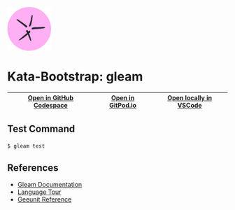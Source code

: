 
<img width="100px" src="/gleam/logo.svg" /></a>
# Kata-Bootstrap: gleam

| [Open in GitHub Codespace](https://github.com/codespaces/new?hide_repo_select=true&repo=rradczewski%2Fkata-bootstraps&ref=gleam) | [Open in GitPod.io](https://gitpod.io/#https://github.com/rradczewski/kata-bootstraps/tree/gleam) | [Open locally in VSCode](https://rradczewski.github.io/kata-bootstraps/redirect.html?url=vscode%3A%2F%2Fvscode.git%2Fclone%3Furl%3Dhttps%253A%252F%252Fgithub.com%252Frradczewski%252Fkata-bootstraps.git%26ref%3Dgleam) |
|---|---|---|

## Test Command

```sh
$ gleam test
```

## References

- [Gleam Documentation](https://gleam.run/documentation/)
- [Language Tour](https://gleam.run/book/tour/)
- [Geeunit Reference](https://hexdocs.pm/gleeunit/gleeunit/should.html)
